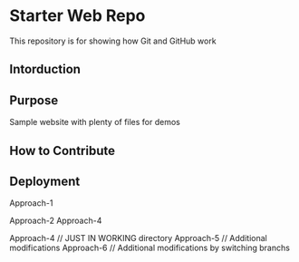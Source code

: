 # Starter Web Repo

This repository is for showing how Git and GitHub work

## Intorduction 
## Purpose

Sample website with plenty of files for demos

## How to Contribute 

## Deployment
Approach-1

Approach-2
Approach-4

Approach-4 // JUST IN WORKING directory
Approach-5 // Additional modifications
Approach-6 // Additional modifications by switching branchs
